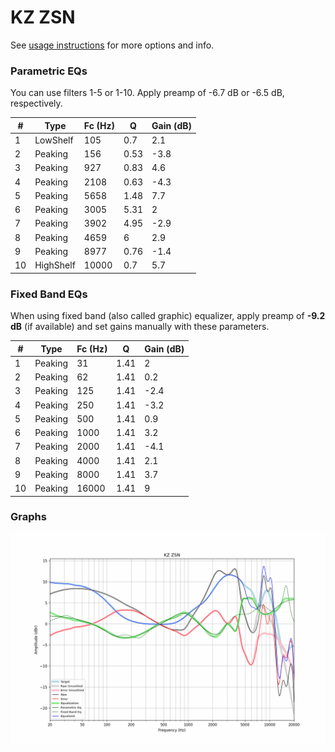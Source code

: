 # KZ ZSN
See [usage instructions](https://github.com/jaakkopasanen/AutoEq#usage) for more options and info.

### Parametric EQs
You can use filters 1-5 or 1-10. Apply preamp of -6.7 dB or -6.5 dB, respectively.

|   # | Type      |   Fc (Hz) |    Q |   Gain (dB) |
|-----|-----------|-----------|------|-------------|
|   1 | LowShelf  |       105 | 0.7  |         2.1 |
|   2 | Peaking   |       156 | 0.53 |        -3.8 |
|   3 | Peaking   |       927 | 0.83 |         4.6 |
|   4 | Peaking   |      2108 | 0.63 |        -4.3 |
|   5 | Peaking   |      5658 | 1.48 |         7.7 |
|   6 | Peaking   |      3005 | 5.31 |         2   |
|   7 | Peaking   |      3902 | 4.95 |        -2.9 |
|   8 | Peaking   |      4659 | 6    |         2.9 |
|   9 | Peaking   |      8977 | 0.76 |        -1.4 |
|  10 | HighShelf |     10000 | 0.7  |         5.7 |

### Fixed Band EQs
When using fixed band (also called graphic) equalizer, apply preamp of **-9.2 dB** (if available) and set gains manually with these parameters.

|   # | Type    |   Fc (Hz) |    Q |   Gain (dB) |
|-----|---------|-----------|------|-------------|
|   1 | Peaking |        31 | 1.41 |         2   |
|   2 | Peaking |        62 | 1.41 |         0.2 |
|   3 | Peaking |       125 | 1.41 |        -2.4 |
|   4 | Peaking |       250 | 1.41 |        -3.2 |
|   5 | Peaking |       500 | 1.41 |         0.9 |
|   6 | Peaking |      1000 | 1.41 |         3.2 |
|   7 | Peaking |      2000 | 1.41 |        -4.1 |
|   8 | Peaking |      4000 | 1.41 |         2.1 |
|   9 | Peaking |      8000 | 1.41 |         3.7 |
|  10 | Peaking |     16000 | 1.41 |         9   |

### Graphs
![](./KZ%20ZSN.png)

